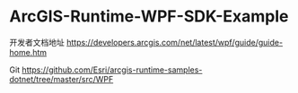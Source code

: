# ArcGIS-Runtime-WPF-SDK-Example

开发者文档地址
https://developers.arcgis.com/net/latest/wpf/guide/guide-home.htm

Git
https://github.com/Esri/arcgis-runtime-samples-dotnet/tree/master/src/WPF